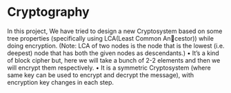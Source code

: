 # Cryptography
In this project, We have tried to design a new Cryptosystem based
on some tree properties (specifically using LCA(Least Common Ancestor)) while doing encryption. (Note: LCA of two nodes is the
node that is the lowest (i.e. deepest) node that has both the given
nodes as descendants.)
• It’s a kind of block cipher but, here we will take a bunch of 2-2 elements and then we will encrypt them respectively.
• It is a symmetric Cryptosystem (where same key can be used to encrypt and decrypt the message), with encryption key changes in each
step.
